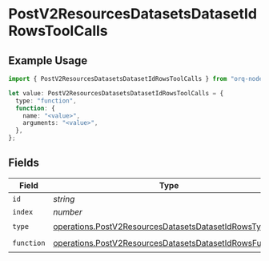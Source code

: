 # PostV2ResourcesDatasetsDatasetIdRowsToolCalls

## Example Usage

```typescript
import { PostV2ResourcesDatasetsDatasetIdRowsToolCalls } from "orq-node-client/models/operations";

let value: PostV2ResourcesDatasetsDatasetIdRowsToolCalls = {
  type: "function",
  function: {
    name: "<value>",
    arguments: "<value>",
  },
};
```

## Fields

| Field                                                                                                                              | Type                                                                                                                               | Required                                                                                                                           | Description                                                                                                                        |
| ---------------------------------------------------------------------------------------------------------------------------------- | ---------------------------------------------------------------------------------------------------------------------------------- | ---------------------------------------------------------------------------------------------------------------------------------- | ---------------------------------------------------------------------------------------------------------------------------------- |
| `id`                                                                                                                               | *string*                                                                                                                           | :heavy_minus_sign:                                                                                                                 | N/A                                                                                                                                |
| `index`                                                                                                                            | *number*                                                                                                                           | :heavy_minus_sign:                                                                                                                 | N/A                                                                                                                                |
| `type`                                                                                                                             | [operations.PostV2ResourcesDatasetsDatasetIdRowsType](../../models/operations/postv2resourcesdatasetsdatasetidrowstype.md)         | :heavy_check_mark:                                                                                                                 | N/A                                                                                                                                |
| `function`                                                                                                                         | [operations.PostV2ResourcesDatasetsDatasetIdRowsFunction](../../models/operations/postv2resourcesdatasetsdatasetidrowsfunction.md) | :heavy_check_mark:                                                                                                                 | N/A                                                                                                                                |
